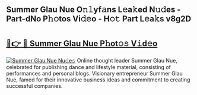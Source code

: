 ## Summer Glau Nue O𝚗𝚕yf𝚊ns L𝚎a𝚔ed N𝚞𝚍es - Part-dNo P𝚑𝚘tos Vi𝚍𝚎o - H𝚘𝚝 Part L𝚎a𝚔s v8g2D

# <h2><a href="http://kf8w374.oniu.top/?m=Summer+Glau+Nue">🔗👉 🔴 Summer Glau Nue P𝚑ot𝚘𝚜 V𝚒d𝚎o</a></h2>

[![Summer Glau Nue Nu𝚍e𝚜](https://i.imgur.com/0qMVB7G.gif)](http://kf8w374.oniu.top/?m=Summer+Glau+Nue)
Online thought leader Summer Glau Nue, celebrated for publishing dance and lifestyle material, consisting of performances and personal blogs. Visionary entrepreneur Summer Glau Nue, famed for their innovative business ideas and commitment to creating successful companies.  
